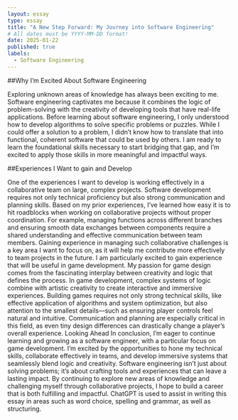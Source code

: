 ```yaml
---
layout: essay
type: essay
title: "A New Step Forward: My Journey into Software Engineering"
# All dates must be YYYY-MM-DD format!
date: 2025-01-22
published: true
labels:
  - Software Engineering
---
```



##Why I’m Excited About Software Engineering

Exploring unknown areas of knowledge has always been exciting to me. Software engineering captivates me because it combines the logic of problem-solving with the creativity of developing tools that have real-life applications. Before learning about software engineering, I only understood how to develop algorithms to solve specific problems or puzzles. While I could offer a solution to a problem, I didn’t know how to translate that into functional, coherent software that could be used by others. I am ready to learn the foundational skills necessary to start bridging that gap, and I’m excited to apply those skills in more meaningful and impactful ways.

##Experiences I Want to gain and Develop

One of the experiences I want to develop is working effectively in a collaborative team on large, complex projects. Software development requires not only technical proficiency but also strong communication and planning skills. Based on my prior experiences, I’ve learned how easy it is to hit roadblocks when working on collaborative projects without proper coordination. For example, managing functions across different branches and ensuring smooth data exchanges between components require a shared understanding and effective communication between team members. Gaining experience in managing such collaborative challenges is a key area I want to focus on, as it will help me contribute more effectively to team projects in the future.
I am particularly excited to gain experience that will be useful in game development. My passion for game design comes from the fascinating interplay between creativity and logic that defines the process. In game development, complex systems of logic combine with artistic creativity to create interactive and immersive experiences. Building games requires not only strong technical skills, like effective application of algorithms and system optimization, but also attention to the smallest details—such as ensuring player controls feel natural and intuitive. Communication and planning are especially critical in this field, as even tiny design differences can drastically change a player’s overall experience.
Looking Ahead
In conclusion, I’m eager to continue learning and growing as a software engineer, with a particular focus on game development. I’m excited by the opportunities to hone my technical skills, collaborate effectively in teams, and develop immersive systems that seamlessly blend logic and creativity. Software engineering isn’t just about solving problems; it’s about crafting tools and experiences that can leave a lasting impact. By continuing to explore new areas of knowledge and challenging myself through collaborative projects, I hope to build a career that is both fulfilling and impactful.
ChatGPT is used to assist in writing this essay in areas such as word choice, spelling and grammar, as well as structuring.


